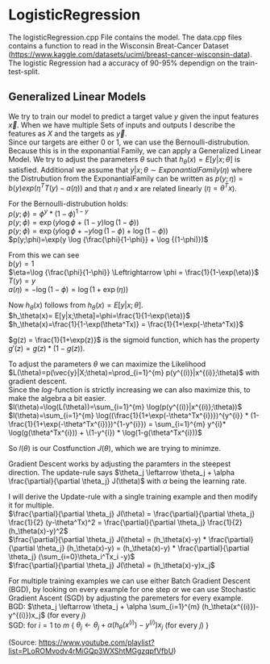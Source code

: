 # LogisticRegression

The logisticRegression.cpp File contains the model. The data.cpp files contains a function to read in the Wisconsin Breat-Cancer Dataset (https://www.kaggle.com/datasets/uciml/breast-cancer-wisconsin-data). The logistic Regression had a accuracy of 90-95% dependign on the train-test-split.

## Generalized Linear Models

We try to train our model to predict a target value $y$ given the input features $\vec{x}$. When we have multiple Sets of inputs and outputs I describe the features as $X$ and the targets as $\vec{y}$.  
Since our targets are either 0 or 1, we can use the Bernoulli-distrubution. Because this is in the exponantial Family, we can apply a Generalized Linear Model. We try to adjust the parameters $\theta$ such that $h_\theta(x)= E[y|x;\theta]$ is satisfied. Additional we assume that $y|x;\theta \sim ExponantialFamily(\eta)$ where the Distrubution from the ExponantialFamily can be written as $p(y; \eta)=b(y)exp(\eta^TT(y)-a(\eta))$ and that $\eta$ and $x$ are related linearly ($\eta=\theta^Tx$).

For the Bernoulli-distrubution holds:  
$p(y; \phi)=\phi^y * (1-\phi)^{1-y}$  
$p(y;\phi)=\exp(y \log {\phi} + (1-y) \log {(1-\phi)})$  
$p(y;\phi)=\exp(y \log {\phi} + -y \log {(1-\phi)} + \log {(1-\phi)})$  
$p(y;\phi)=\exp(y \log {\frac{\phi}{1-\phi}} + \log {(1-\phi)})$  


From this we can see  
$b(y)=1$  
$\eta=\log {\frac{\phi}{1-\phi}} \Leftrightarrow \phi = \frac{1}{1-\exp(\eta)}$  
$T(y)=y$  
$a(\eta)=-\log {(1-\phi)} = \log {(1+\exp(\eta))}$

Now $h_\theta(x)$ follows from $h_\theta(x)= E[y|x;\theta]$.  
$h_\theta(x)= E[y|x;\theta]=\phi=\frac{1}{1-\exp(\eta)}$  
$h_\theta(x)=\frac{1}{1-\exp(\theta^Tx)} = \frac{1}{1+\exp(-\theta^Tx)}$

$g(z) = \frac{1}{1+\exp(z)}$ is the sigmoid function, which has the property $g'(z) = g(z) * (1-g(z))$.  

To adjust the parameters $\theta$ we can maximize the Likelihood $L(\theta)=p(\vec{y}|X;\theta)=\prod_{i=1}^{m} p(y^{(i)}|x^{(i)};\theta)$ with gradient descent.  
Since the $log$-function is strictly increasing we can also maximize this, to make the algebra a bit easier.  
$l(\theta)=\log(L(\theta))=\sum_{i=1}^{m} \log(p(y^{(i)}|x^{(i)};\theta))$  
$l(\theta)=\sum_{i=1}^{m} \log((\frac{1}{1+\exp(-\theta^Tx^{i})})^{y^{i}} * (1-\frac{1}{1+\exp(-\theta^Tx^{i})})^{1-y^{i}}) = \sum_{i=1}^{m} y^{i}* \log(g(\theta^Tx^{i})) + \(1-y^{i}) * \log(1-g(\theta^Tx^{i}))$  

So $l(\theta)$ is our Costfunction $J(\theta)$, which we are trying to minimze.

Gradient Descent works by adjusting the paramters in the steepest direction. The update-rule says $\theta_j \leftarrow \theta_j + \alpha \frac{\partial}{\partial \theta_j} J(\theta)$ with $\alpha$ being the learning rate.  

I will derive the Update-rule with a single training example and then modify it for multiple.  
$\frac{\partial}{\partial \theta_j} J(\theta) = \frac{\partial}{\partial \theta_j} \frac{1}{2} (y-\theta^Tx)^2 = \frac{\partial}{\partial \theta_j} \frac{1}{2} (h_\theta(x)-y)^2$  
$\frac{\partial}{\partial \theta_j} J(\theta) = (h_\theta(x)-y) * \frac{\partial}{\partial \theta_j} (h_\theta(x)-y) = (h_\theta(x)-y) * \frac{\partial}{\partial \theta_j} (\sum_{i=0}\theta_i^Tx_i -y)$  
$\frac{\partial}{\partial \theta_j} J(\theta) = (h_\theta(x)-y)x_j$

For multiple training examples we can use either Batch Gradient Descent (BGD), by looking on every example for one step or we can use Stochastic Gradient Ascent (SGD) by adjusting the paremeters for every example.  
BGD: $\theta_j \leftarrow \theta_j + \alpha \sum_{i=1}^{m} (h_\theta(x^{(i)})-y^{(i)})x_j$ (for every $j$)  
SGD: for $i=1$ to $m$ { $\theta_j \leftarrow \theta_j + \alpha (h_\theta(x^{(i)})-y^{(i)})x_j$ (for every $j$) }


(Source: https://www.youtube.com/playlist?list=PLoROMvodv4rMiGQp3WXShtMGgzqpfVfbU)
